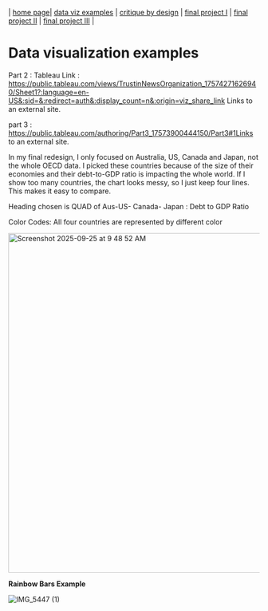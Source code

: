| [home page](https://shishankmustang10.github.io/Shishank_CMU/)| [data viz examples](dataviz-examples) | [critique by design](critique-by-design) | [final project I](final-project-part-one) | [final project II](final-project-part-two) | [final project III](final-project-part-three) |

# Data visualization examples

Part 2 : Tableau Link :  https://public.tableau.com/views/TrustinNewsOrganization_17574271626940/Sheet1?:language=en-US&:sid=&:redirect=auth&:display_count=n&:origin=viz_share_link  Links to an external site. 

part 3 : https://public.tableau.com/authoring/Part3_17573900444150/Part3#1Links to an external site. 

In my final redesign, I only focused on Australia, US, Canada and Japan, not the whole OECD data. I picked these countries because of the size of their  economies and their debt-to-GDP ratio is impacting the whole world. If I show too many countries, the chart looks messy, so I just keep four  lines. This makes it easy to compare. 

Heading chosen is QUAD of Aus-US- Canada- Japan : Debt to GDP Ratio

Color Codes: All four countries are represented by different color

<img width="1305" height="680" alt="Screenshot 2025-09-25 at 9 48 52 AM" src="https://github.com/user-attachments/assets/2309d85a-007b-461b-94a6-e27524228517" />



**Rainbow Bars Example**




![IMG_5447 (1)](https://github.com/user-attachments/assets/d7a95dbe-0844-4b4f-8546-374e847c94b1)
